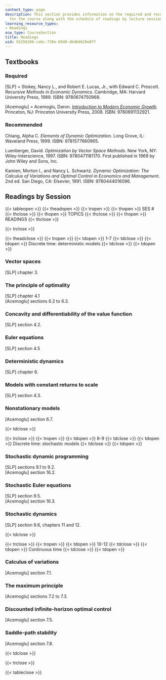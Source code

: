 ```yaml
---
content_type: page
description: This section provides information on the required and recommended textbooks
  for the course along with the schedule of readings by lecture session.
learning_resource_types:
- Readings
ocw_type: CourseSection
title: Readings
uid: 92256106-cebc-739e-6949-db4b6629e8f7
---
```


Textbooks
---------

### Required

\[SLP\] = Stokey, Nancy L., and Robert E. Lucas, Jr., with Edward C. Prescott. _Recursive Methods in Economic Dynamics_. Cambridge, MA: Harvard University Press, 1989. ISBN: 9780674750968.

\[Acemoglu\] = Acemoglu, Daron. _[Introduction to Modern Economic Growth](http://press.princeton.edu/titles/8764.html)_. Princeton, NJ: Princeton University Press, 2008. ISBN: 9780691132921.

### Recommended

Chiang, Alpha C. _Elements of Dynamic Optimization_. Long Grove, IL: Waveland Press, 1999. ISBN: 9781577660965.

Luenberger, David. _Optimization by Vector Space Methods_. New York, NY: Wiley-Interscience, 1997. ISBN: 9780471181170. First published in 1969 by John Wiley and Sons, Inc.

Kamien, Morton I., and Nancy L. Schwartz. _Dynamic Optimization: The Calculus of Variations and Optimal Control in Economics and Management_. 2nd ed. San Diego, CA: Elsevier, 1991. ISBN: 9780444016096.

Readings by Session
-------------------

{{< tableopen >}}
{{< theadopen >}}
{{< tropen >}}
{{< thopen >}}
SES #
{{< thclose >}}
{{< thopen >}}
TOPICS
{{< thclose >}}
{{< thopen >}}
READINGS
{{< thclose >}}

{{< trclose >}}

{{< theadclose >}}
{{< tropen >}}
{{< tdopen >}}
1-7
{{< tdclose >}}
{{< tdopen >}}
Discrete time: deterministic models
{{< tdclose >}}
{{< tdopen >}}


### Vector spaces

\[SLP\] chapter 3.

### The principle of optimality

\[SLP\] chapter 4.1  
\[Acemoglu\] sections 6.2 to 6.3.

### Concavity and differentiability of the value function

\[SLP\] section 4.2.

### Euler equations

\[SLP\] section 4.5

### Deterministic dynamics

\[SLP\] chapter 6.

### Models with constant returns to scale

\[SLP\] section 4.3.

### Nonstationary models

\[Acemoglu\] section 6.7.


{{< tdclose >}}

{{< trclose >}}
{{< tropen >}}
{{< tdopen >}}
8-9
{{< tdclose >}}
{{< tdopen >}}
Discrete time: stochastic models
{{< tdclose >}}
{{< tdopen >}}


### Stochastic dynamic programming

\[SLP\] sections 9.1 to 9.2.  
\[Acemoglu\] section 16.2.

### Stochastic Euler equations

\[SLP\] section 9.5.  
\[Acemoglu\] section 16.3.

### Stochastic dynamics

\[SLP\] section 9.6, chapters 11 and 12.


{{< tdclose >}}

{{< trclose >}}
{{< tropen >}}
{{< tdopen >}}
10-12
{{< tdclose >}}
{{< tdopen >}}
Continuous time
{{< tdclose >}}
{{< tdopen >}}


### Calculus of variations

\[Acemoglu\] section 7.1.

### The maximum principle

\[Acemoglu\] sections 7.2 to 7.3.

### Discounted infinite-horizon optimal control

\[Acemoglu\] section 7.5.

### Saddle-path stability

\[Acemoglu\] section 7.8.


{{< tdclose >}}

{{< trclose >}}

{{< tableclose >}}